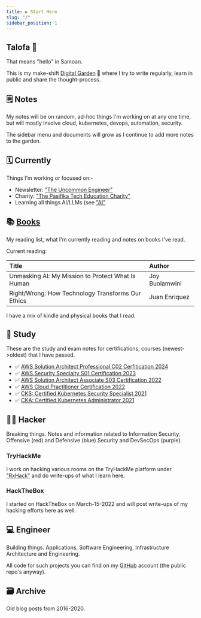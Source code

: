 ```yaml
---
title: ▶ Start Here
slug: "/"
sidebar_position: 1
---
```


## Talofa 👋

That means "hello" in Samoan.

This is my make-shift [Digital Garden](https://joelhooks.com/digital-garden) 🌱 where I try to write regularly, learn in public and share the thought-process.

## 🗒 Notes

My notes will be on random, ad-hoc things I'm working on at any one time, but will mostly involve cloud, kubernetes, devops, automation, security.

The sidebar menu and documents will grow as I continue to add more notes to the garden.

## 🗓️ Currently

Things I'm working or focused on:-

- Newsletter: ["The Uncommon Engineer"](https://www.uncommonengineer.com/)
- Charity: ["The Pasifika Tech Education Charity"](https://www.pasifikateched.net/)
- Learning all things AI/LLMs (see ["AI"](engineer/AI)

## 📚 [Books](books/reading-list.md)

My reading list, what I'm currently reading and notes on books I've read.

Current reading:

|Title|Author|
|:------|:-----------|
| Unmasking AI: My Mission to Protect What Is Human          | Joy Buolamwini   |
| Right/Wrong: How Technology Transforms Our Ethics          | Juan Enriquez    |

I have a mix of kindle and physical books that I read.

## 📗 Study

These are the study and exam notes for certifications, courses (newest->oldest) that I have passed.

- ✅ [AWS Solution Architect Professional C02 Cerfitication 2024](#)
- ✅ [AWS Security Specialty S01 Certification 2023](study/SCS-C01/README.md)
- ✅ [AWS Solution Architect Associate S03 Certification 2022](study/SAA-03/README.md)
- ✅ [AWS Cloud Practitioner Certification 2022](study/CCP/README.md)
- ✅ [CKS: Certified Kubernetes Security Specialist 2021](study/CKS/README.md)
- ✅ [CKA: Certified Kubernetes Administrator 2021](study/CKA/README.md)

## 🏴‍☠️ Hacker

Breaking things. Notes and information related to Information Security, Offensive (red) and Defensive (blue) Security and DevSecOps (purple).

### TryHackMe

I work on hacking various rooms on the TryHackMe platform under ["RxHack"](https://tryhackme.com/p/rxhack) and do write-ups of what I learn here.

### HackTheBox

I started on HackTheBox on March-15-2022 and will post write-ups of my hacking efforts here as well.

## 💻 Engineer

Building things. Applications, Software Engineering, Infrastructure Architecture and Engineering.

All code for such projects you can find on my [GitHub](https://github.com/ronamosa) account (the public repo's anyway).

## 🗃 Archive

Old blog posts from 2016-2020.

